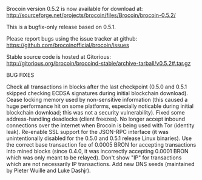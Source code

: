 Brocoin version 0.5.2 is now available for download at:
http://sourceforge.net/projects/brocoin/files/Brocoin/brocoin-0.5.2/

This is a bugfix-only release based on 0.5.1.

Please report bugs using the issue tracker at github:
https://github.com/brocoinofficial/brocoin/issues

Stable source code is hosted at Gitorious:
http://gitorious.org/brocoin/brocoind-stable/archive-tarball/v0.5.2#.tar.gz

BUG FIXES

Check all transactions in blocks after the last checkpoint (0.5.0 and 0.5.1 skipped checking ECDSA signatures during initial blockchain download).
Cease locking memory used by non-sensitive information (this caused a huge performance hit on some platforms, especially noticable during initial blockchain download; this was
not a security vulnerability).
Fixed some address-handling deadlocks (client freezes).
No longer accept inbound connections over the internet when Brocoin is being used with Tor (identity leak).
Re-enable SSL support for the JSON-RPC interface (it was unintentionally disabled for the 0.5.0 and 0.5.1 release Linux binaries).
Use the correct base transaction fee of 0.0005 BRON for accepting transactions into mined blocks (since 0.4.0, it was incorrectly accepting 0.0001 BRON which was only meant to be relayed).
Don't show "IP" for transactions which are not necessarily IP transactions.
Add new DNS seeds (maintained by Pieter Wuille and Luke Dashjr).
